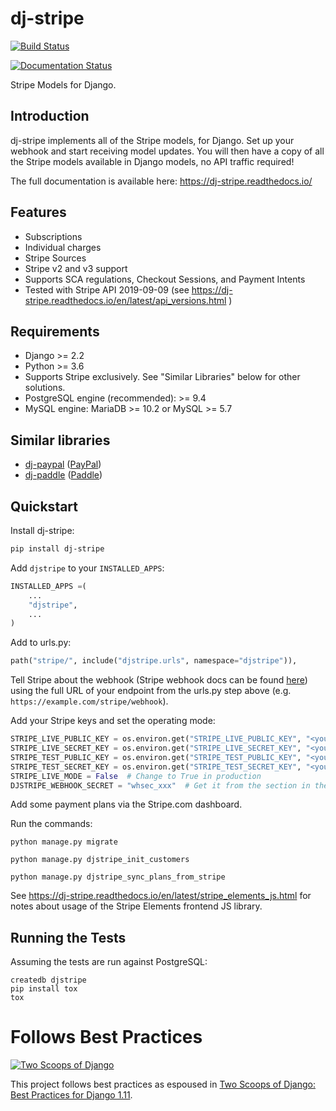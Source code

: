 # dj-stripe

[![Build Status](https://travis-ci.org/dj-stripe/dj-stripe.svg?branch=master)](https://travis-ci.org/dj-stripe/dj-stripe)

[![Documentation Status](https://readthedocs.org/projects/dj-stripe/badge/)](https://dj-stripe.readthedocs.io/)

Stripe Models for Django.

## Introduction

dj-stripe implements all of the Stripe models, for Django. Set up your
webhook and start receiving model updates. You will then have a copy of
all the Stripe models available in Django models, no API traffic
required\!

The full documentation is available here:
<https://dj-stripe.readthedocs.io/>

## Features

  - Subscriptions
  - Individual charges
  - Stripe Sources
  - Stripe v2 and v3 support
  - Supports SCA regulations, Checkout Sessions, and Payment Intents
  - Tested with Stripe API <span class="title-ref">2019-09-09</span>
    (see <https://dj-stripe.readthedocs.io/en/latest/api_versions.html>
    )

## Requirements

  - Django \>= 2.2
  - Python \>= 3.6
  - Supports Stripe exclusively. See "Similar Libraries" below for other
    solutions.
  - PostgreSQL engine (recommended): \>= 9.4
  - MySQL engine: MariaDB \>= 10.2 or MySQL \>= 5.7

## Similar libraries

  - [dj-paypal](https://github.com/HearthSim/dj-paypal)
    ([PayPal](https://www.paypal.com/))
  - [dj-paddle](https://github.com/dj-paddle/dj-paddle)
    ([Paddle](https://paddle.com/))

## Quickstart

Install dj-stripe:

``` bash
pip install dj-stripe
```

Add `djstripe` to your `INSTALLED_APPS`:

``` python
INSTALLED_APPS =(
    ...
    "djstripe",
    ...
)
```

Add to urls.py:

``` python
path("stripe/", include("djstripe.urls", namespace="djstripe")),
```

Tell Stripe about the webhook (Stripe webhook docs can be found
[here](https://stripe.com/docs/webhooks)) using the full URL of your
endpoint from the urls.py step above (e.g.
`https://example.com/stripe/webhook`).

Add your Stripe keys and set the operating mode:

``` python
STRIPE_LIVE_PUBLIC_KEY = os.environ.get("STRIPE_LIVE_PUBLIC_KEY", "<your publishable key>")
STRIPE_LIVE_SECRET_KEY = os.environ.get("STRIPE_LIVE_SECRET_KEY", "<your secret key>")
STRIPE_TEST_PUBLIC_KEY = os.environ.get("STRIPE_TEST_PUBLIC_KEY", "<your publishable key>")
STRIPE_TEST_SECRET_KEY = os.environ.get("STRIPE_TEST_SECRET_KEY", "<your secret key>")
STRIPE_LIVE_MODE = False  # Change to True in production
DJSTRIPE_WEBHOOK_SECRET = "whsec_xxx"  # Get it from the section in the Stripe dashboard where you added the webhook endpoint
```

Add some payment plans via the Stripe.com dashboard.

Run the commands:

    python manage.py migrate

    python manage.py djstripe_init_customers

    python manage.py djstripe_sync_plans_from_stripe

See <https://dj-stripe.readthedocs.io/en/latest/stripe_elements_js.html>
for notes about usage of the Stripe Elements frontend JS library.

## Running the Tests

Assuming the tests are run against PostgreSQL:

    createdb djstripe
    pip install tox
    tox

# Follows Best Practices

[![Two Scoops of Django](https://twoscoops.smugmug.com/Two-Scoops-Press-Media-Kit/i-C8s5jkn/0/O/favicon-152.png)](https://www.twoscoopspress.org/products/two-scoops-of-django-1-11)

This project follows best practices as espoused in [Two Scoops of Django: Best Practices for Django 1.11](https://twoscoopspress.org/products/two-scoops-of-django-1-11).

